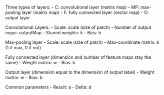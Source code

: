 Three types of layers: 
	- C: convolutional layer (matrix map)
	- MP: max-pooling layer (matrix map)
	- F: fully connected layer (vector map)
	- O: output layer

Convolutional Layers:
	- Scale: scale (size of patch)
	- Number of output maps: outputMap
	- Shared weights: k
	- Bias: b

Max-pooling layer
	- Scale: scale (size of patch)
	- Max-coordinate matrix: k (1 if max, 0 if not)

Fully connected layer (dimension and number of feature maps stay the same)
	- Weight matrix: w
	- Bias: b

Output layer (dimension equal to the dimension of output label)
	- Weight matrix: w
	- Bias: b

Common parameters
	- Result: a
	- Delta: d